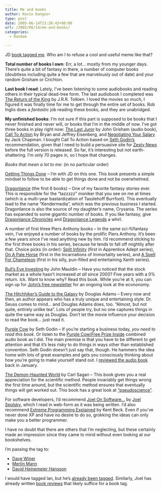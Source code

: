 ```yaml
---
title: Me and books
author: Kevin Dangoor
type: post
date: 2005-06-14T13:20:43+00:00
url: /2005/06/14/me-and-books/
categories:
  - Random

---
```

JD [book tagged me][1]. Who am I to refuse a cool and useful meme like that?

**Total number of books I own**: Err, a lot&#8230; mostly from my younger days. There&#8217;s quite a bit of fantasy in there, a number of computer books (doubtless including quite a few that are marvelously out of date) and your random Grisham or Crichton.

**Last book I read**: Lately, I&#8217;ve been listening to some audiobooks and reading others in their typical dead-tree form. The last audiobook I completed was [The Return of the King][2] by J.R.R. Tolkien. I loved the movies so much, I figured it was finally time for me to get through the entire set of books. Rob Inglis does a _fantastic_ job reading these books, and they are unabridged.

**My unfinished books**: I&#8217;m not sure if this part is supposed to be books that I never finished and never will, or books that I&#8217;m in the middle of now. I&#8217;ve got three books in play right now: [The Last Juror][3] by John Grisham (audio book), [Call To Action][4] by Bryan and Jeffrey Eisenberg, and [Negotiating Your Salary][5] by Jack Chapman. I bought Call To Action based on [Seth Godin&#8217;s][6] recommendation, given that I need to build a persuasive site for [Zesty News][7] before the full version is released. So far, it&#8217;s interesting but not earth-shattering. I&#8217;m only 70 pages in, so I hope that changes.

_Books that mean a lot to me_: (in no particular order)

[Getting Things Done][8] &#8211; I&#8217;m with JD on this one. This book presents a simple mindset to follow to be able to get things done and not be overwhelmed.

[Dragonlance][9] (the first 6 books) &#8211; One of my favorite fantasy stories ever. This is responsible for the &#8220;tazzzzz&#8221; moniker that you see on me at times (which is a multi-year bastardization of Tasslehoff Burrfoot). This eventually lead to the name &#8220;Kendermedia&#8221;, which was the previous business I started. Dragonlance is also the source of my daughter&#8217;s name, Crysania. The series has expanded to some gigantic number of books. If you like fantasy, give [Dragonlance Chronicles][10] and [Dragonlance Legends][11] a whirl.

A number of first three Piers Anthony books &#8211; In the same sci-fi/fantasy vein, I&#8217;ve enjoyed a number of books by the prolific Piers Anthony. It&#8217;s been a few years since I&#8217;ve read anything new by him. I&#8217;d recommend sticking to the first three books in his series, because he tends to fall off mightily after that. Choice picks (in order): [Split Infinity][12] (first in Apprentice Adept series), [On A Pale Horse][13] (first in the Incarnations of Immortality series), and [A Spell For Chameleon][14] (first in his silly, pun-filled and entertaining Xanth series).

[Bull&#8217;s Eye Investing][15] by John Mauldin &#8211; Have you noticed that the stock market as a whole hasn&#8217;t increased _at all_ since 2000? Five years with a 0% return. Ick. Want to know why? Read this book. While you&#8217;re at it, you can sign up for [John&#8217;s free newsletter][16] for an ongoing look at the econonomy.

[The Hitchhiker&#8217;s Guide to the Galaxy][17] by Douglas Adams &#8211; Every now and then, an author appears who has a truly unique and entertaining style. Dr. Seuss comes to mind&#8230; and Douglas Adams does, too. &#8220;Almost, but not quite, entirely unlike tea&#8221;. Lots of people try, but no one captures things in quite the same way as Douglas. Don&#8217;t let the movie influence your decision to read the book&#8230; just read it.

[Purple Cow][18] by Seth Godin &#8211; If you&#8217;re starting a business today, _you need to read this book_. Or listen to the [Purple Cow/Free Prize Inside][19] combined audio book as I did. The main premise is that you have to be different to get attention and that it&#8217;s less risky to do things in ways other than established convention. Seth Godin doesn&#8217;t just say that, though. He hammers the idea home with lots of great examples and gets you consciously thinking about how you&#8217;re going to make yourself stand out. I [reviewed the audio book][20] back in January.

[The Demon-Haunted World][21] by Carl Sagan &#8211; This book gives you a real appreciation for the scientific method. People invariably get things wrong the first time around, but the scientific method ensures that eventually things will get worked out. This book has a great look at [&#8220;pseudoscience&#8221;][22].

For software developers, I&#8217;d recommend [Joel On Software&#8230;][23] by [Joel Spolsky][24], which I read in web-form as it was being written. I&#8217;d also recommend [Extreme Programming Explained][25] by Kent Beck. Even if you&#8217;ve never done XP and have no desire to do so, grokking the ideas can only make you a better programmer.

I have no doubt that there are others that I&#8217;m neglecting, but these certainly made an impression since they came to mind without even looking at our bookshelves.

I&#8217;m passing the tag to:

  * [Dave Winer][26]
  * [Merlin Mann][27]
  * [David Heinemeier Hansson][28]

I would have tagged Ian, but he&#8217;s [already been tagged][29]. Similarly, Joel has already written [book reviews][30] that likely suffice for a book tag.

 [1]: http://jdk.phpkid.org/index.php?p=1214
 [2]: http://www.amazon.com/exec/obidos/ASIN/0788789848/blueskyonmars-20
 [3]: http://www.amazon.com/exec/obidos/ASIN/044024157X/blueskyonmars-20
 [4]: http://www.amazon.com/exec/obidos/ASIN/1932226397/blueskyonmars-20
 [5]: http://www.amazon.com/exec/obidos/ASIN/1580083102/blueskyonmars-20
 [6]: sethgodin.typepad.com
 [7]: http://www.blazingthings.com
 [8]: http://www.amazon.com/exec/obidos/ASIN/0142000280/blueskyonmars-20
 [9]: http://www.amazon.com/exec/obidos/ASIN/0786915749/blueskyonmars-20
 [10]: http://www.amazon.com/exec/obidos/ASIN/0786926813/blueskyonmars-20
 [11]: http://www.amazon.com/exec/obidos/ASIN/0786927666/blueskyonmars-20
 [12]: http://www.amazon.com/exec/obidos/ASIN/0345354915/blueskyonmars-20
 [13]: http://www.amazon.com/exec/obidos/ASIN/0345338588/blueskyonmars-20
 [14]: http://www.amazon.com/exec/obidos/ASIN/0345347536/blueskyonmars-20
 [15]: http://www.amazon.com/exec/obidos/ASIN/0471655430/blueskyonmars-20
 [16]: http://www.2000wave.com/gateway.htm
 [17]: http://www.amazon.com/exec/obidos/ASIN/0345391802/blueskyonmars-20
 [18]: http://www.amazon.com/exec/obidos/ASIN/159184021X/blueskyonmars-20
 [19]: http://www.amazon.com/exec/obidos/ASIN/0142800635/blueskyonmars-20
 [20]: http://www.blueskyonmars.com/2005/01/27/review-purple-cowfree-prize-inside/
 [21]: http://www.amazon.com/exec/obidos/ASIN/0345409469/blueskyonmars-20
 [22]: http://en.wikipedia.org/wiki/Pseudoscience
 [23]: http://www.amazon.com/exec/obidos/ASIN/1590593898/blueskyonmars-20
 [24]: http://www.joelonsoftware.com
 [25]: http://www.amazon.com/exec/obidos/ASIN/0321278658/blueskyonmars-20
 [26]: http://www.scripting.com
 [27]: http://www.43folders.com/
 [28]: http://www.loudthinking.com/
 [29]: http://www.userscape.com/blog/2005/06/13/book-tagging/
 [30]: http://www.joelonsoftware.com/navLinks/fog0000000262.html